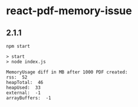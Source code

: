 # react-pdf-memory-issue

## 2.1.1
```
npm start

> start
> node index.js

MemoryUsage diff in MB after 1000 PDF created:
rss:  52
heapTotal:  46
heapUsed:  33
external:  -1
arrayBuffers:  -1
```

